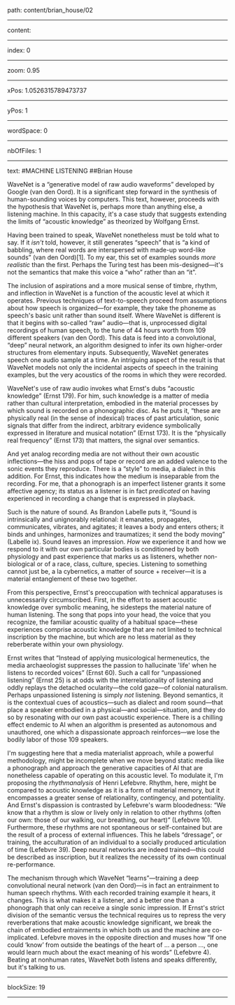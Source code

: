 path: content/brian_house/02

----

content: 

----

index: 0

----

zoom: 0.95

----

xPos: 1.0526315789473737

----

yPos: 1

----

wordSpace: 0

----

nbOfFiles: 1

----

text: #MACHINE LISTENING
##Brian House

WaveNet is a “generative model of raw audio waveforms” developed by Google (van den Oord). It is a significant step forward in the synthesis of human-sounding voices by computers. This text, however, proceeds with the hypothesis that WaveNet is, perhaps more than anything else, a listening machine. In this capacity, it's a case study that suggests extending the limits of “acoustic knowledge” as theorized by Wolfgang Ernst.

Having been trained to speak, WaveNet nonetheless must be told what to say. If it _isn't_ told, however, it still generates “speech” that is “a kind of babbling, where real words are interspersed with made-up word-like sounds” (van den Oord)[1]. To my ear, this set of examples sounds _more realistic_ than the first. Perhaps the Turing test has been mis-designed&mdash;it's not the semantics that make this voice a “who” rather than an “it”.

The inclusion of aspirations and a more musical sense of timbre, rhythm, and inflection in WaveNet is a function of the acoustic level at which it operates. Previous techniques of text-to-speech proceed from assumptions about how speech is organized&mdash;for example, they take the phoneme as speech's basic unit rather than sound itself. Where WaveNet is different is that it begins with so-called “raw” audio&mdash;that is, unprocessed digital recordings of human speech, to the tune of 44 hours worth from 109 different speakers (van den Oord). This data is feed into a convolutional, “deep” neural network, an algorithm designed to infer its own higher-order structures from elementary inputs. Subsequently, WaveNet generates speech one audio sample at a time. An intriguing aspect of the result is that WaveNet models not only the incidental aspects of speech in the training examples, but the very acoustics of the rooms in which they were recorded.

WaveNet's use of raw audio invokes what Ernst's dubs “acoustic knowledge” (Ernst 179). For him, such knowledge is a matter of media rather than cultural interpretation, embodied in the material processes by which sound is recorded on a phonographic disc. As he puts it, “these are physically real (in the sense of indexical) traces of past articulation, sonic signals that differ from the indirect, arbitrary evidence symbolically expressed in literature and musical notation” (Ernst 173). It is the “physically real frequency” (Ernst 173) that matters, the signal over semantics.

And yet analog recording media are not without their own acoustic inflections&mdash;the hiss and pops of tape or record are an added valence to the sonic events they reproduce. There is a “style” to media, a dialect in this addition. For Ernst, this indicates how the medium is inseparable from the recording. For me, that a phonograph is an imperfect listener grants it some affective agency; its status as a listener is in fact _predicated_ on having experienced in recording a change that is expressed in playback.

Such is the nature of sound. As Brandon Labelle puts it, “Sound is intrinsically and unignorably relational: it emanates, propagates, communicates, vibrates, and agitates; it leaves a body and enters others; it binds and unhinges, harmonizes and traumatizes; it send the body moving” (Labelle ix). Sound leaves an impression. _How_ we experience it and how we respond to it with our own particular bodies is conditioned by both physiology and past experience that marks us as listeners, whether non-biological or of a race, class, culture, species. Listening to something cannot just be, a la cybernetics, a matter of source + receiver&mdash;it is a material entanglement of these two together. 

From this perspective, Ernst's preoccupation with technical apparatuses is unnecessarily circumscribed. First, in the effort to assert acoustic knowledge over symbolic meaning, he sidesteps the material nature of human listening. The song that pops into your head, the voice that you recognize, the familiar acoustic quality of a habitual space&mdash;these experiences comprise acoustic knowledge that are not limited to technical inscription by the machine, but which are no less material as they reberberate within your own physiology. 

Ernst writes that “Instead of applying musicological hermeneutics, the media archaeologist suppresses the passion to hallucinate 'life' when he listens to recorded voices” (Ernst 60). Such a call for “unpassioned listening” (Ernst 25) is at odds with the interrelationality of listening and oddly replays the detached ocularity&mdash;the cold gaze&mdash;of colonial naturalism. Perhaps unpassioned listening is simply _not_ listening. Beyond semantics, it is the contextual cues of acoustics&mdash;such as dialect and room sound&mdash;that place a speaker embodied in a physical&mdash;and social&mdash;situation, and they do so by resonating with our own past acoustic experience. There is a chilling effect endemic to AI when an algorithm is presented as autonomous and unauthored, one which a dispassionate approach reinforces&mdash;we lose the bodily labor of those 109 speakers.

I'm suggesting here that a media materialist approach, while a powerful methodology, might be incomplete when we move beyond static media like a phonograph and approach the generative capacities of AI that are nonetheless capable of operating on this acoustic level. To modulate it, I'm proposing the _rhythmanalysis_ of Henri Lefebvre. Rhythm, here, might be compared to acoustic knowledge as it is a form of material memory, but it encompasses a greater sense of relationality, contingency, and potentiality. And Ernst's dispassion is contrasted by Lefebvre's warm bloodedness: “We know that a rhythm is slow or lively only in relation to other rhythms (often our own: those of our walking, our breathing, our heart)” (Lefebvre 10). Furthermore, these rhythms are not spontaneous or self-contained but are the result of a process of external influences. This he labels “dressage”, or training, the acculturation of an individual to a socially produced articulation of time (Lefebvre 39). Deep neural networks are indeed trained&mdash;this could be described as inscription, but it realizes the necessity of its own continual re-performance.

The mechanism through which WaveNet “learns”&mdash;training a deep convolutional neural network (van den Oord)&mdash;is in fact an entrainment to human speech rhythms. With each recorded training example it hears, it changes. This is what makes it a listener, and a better one than a phonograph that only can receive a single sonic impression. If Ernst's strict division of the semantic versus the technical requires us to repress the very reverberations that make acoustic knowledge significant, we break the chain of embodied entrainments in which both us and the machine are co-implicated. Lefebvre moves in the opposite direction and muses how “If one could ‘know’ from outside the beatings of the heart of ... a person ..., one would learn much about the exact meaning of his words” (Lefebvre 4). Beating at nonhuman rates, WaveNet both listens and speaks differently, but it's talking to us.




----

blockSize: 19

----

